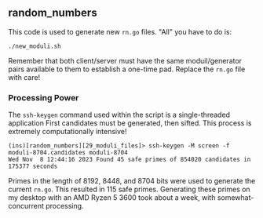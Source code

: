 ## random_numbers
This code is used to generate new `rn.go` files. "All" you have to do is:
```
./new_moduli.sh
```

Remember that both client/server must have the same moduil/generator
pairs available to them to establish a one-time pad. Replace the `rn.go` file 
with care!

### Processing Power
The `ssh-keygen` command used within the script is a single-threaded application
First candidates must be generated, then sifted. This process is extremely 
computationally intensive!
```
(ins)[random_numbers][29_moduli_files]> ssh-keygen -M screen -f moduli-8704.candidates moduli-8704
Wed Nov  8 12:44:16 2023 Found 45 safe primes of 854020 candidates in 175377 seconds
``` 

Primes in the length of 8192, 8448, and 8704 bits were used to generate the 
current `rn.go`. This resulted in 115 safe primes. Generating these primes on my 
desktop with an AMD Ryzen 5 3600 took about a week, with somewhat-concurrent 
processing. 
